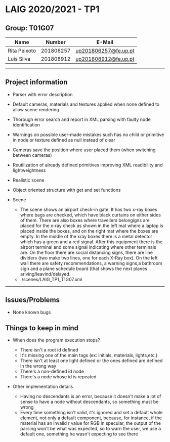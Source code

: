 # LAIG 2020/2021 - TP1

## Group: T01G07

| Name             | Number    | E-Mail              |
| ---------------- | --------- | --------------------|
| Rita Peixoto     | 201806257 | up201806257@fe.up.pt|
| Luis Silva       | 201808912 | up201808912@fe.up.pt|

----
## Project information

-  Parser with error description
-  Default cameras, materials and textures applied when none defined to allow scene rendering
-  Thorough error search and report in XML parsing with faulty node identification
-  Warnings on possible user-made mistakes such has no child or primitive in node or texture defined as null instead of clear
-  Cameras save the position where user placed them (when switching between cameras)
-  Reutilization of already defined primitives improving XML readibility and lightweightness
-  Realistic scene
-  Object oriented structure with get and set functions

- Scene
  - The scene shows an airport check-in gate. It has two x-ray boxes where bags are checked, which have black curtains on either sides of them. There are also boxes where travellers belongigns are placed for the x-ray check as shown in the left mat where a laptop is placed inside the boxes, and on the right mat where the boxes are empty. In the middle of the xray boxes there is a metal detector which has a green and a red signal. After this equipment there is the airport terminal and some signal indicating where other terminals are. 
  On the floor there are social distancing signs, there are line dividers (two make two lines, one for each X-Ray box). On the left wall there are safety recommendations, a warning signs,a bathroom sign and a plane schedule board (that shows the next planes ariving/leavind/delayed.
  - ./scenes/LAIG_TP1_T1G07.xml
----
## Issues/Problems

- None known bugs

## Things to keep in mind
- When does the program execution stops?
  - There isn't a root id defined 
  - It's missing one of the main tags (ex: initials, materials, lights,etc.)
  - There isn't at least one light defined or the ones defined are defined in the wrong way
  - There's a non-defined id node
  - There's a node whose id is repeated
  
- Other implementation details
  - Having no descendants is an error, because it doesn't make a lot of sense to have a node without descendants, so something must be wrong
  - Every time something isn't valid, it's ignored and set a default whole element, not only a default component, because, for instance, if the material has an invalid r value for RGB in specular, the output of the parsing won't be what was expected, so to warn the user, we use a default one, something he wasn't expecting to see there
